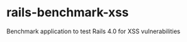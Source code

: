 rails-benchmark-xss
===================

Benchmark application to test Rails 4.0 for XSS vulnerabilities
